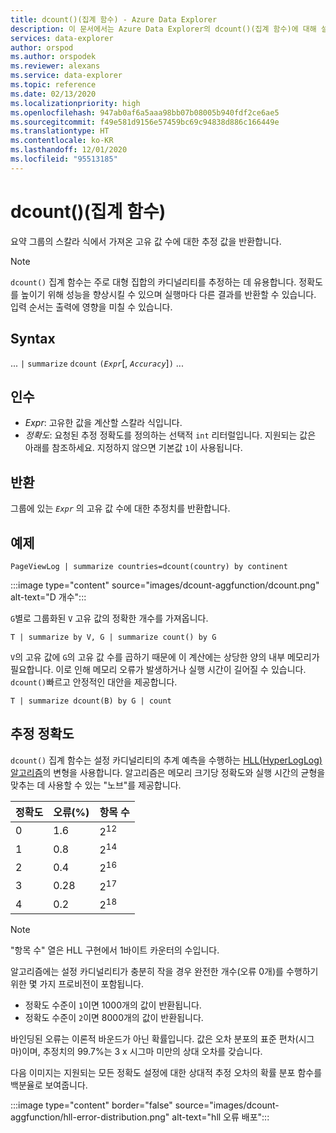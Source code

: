 ```yaml
---
title: dcount()(집계 함수) - Azure Data Explorer
description: 이 문서에서는 Azure Data Explorer의 dcount()(집계 함수)에 대해 설명합니다.
services: data-explorer
author: orspod
ms.author: orspodek
ms.reviewer: alexans
ms.service: data-explorer
ms.topic: reference
ms.date: 02/13/2020
ms.localizationpriority: high
ms.openlocfilehash: 947ab0af6a5aaa98bb07b08005b940fdf2ce6ae5
ms.sourcegitcommit: f49e581d9156e57459bc69c94838d886c166449e
ms.translationtype: HT
ms.contentlocale: ko-KR
ms.lasthandoff: 12/01/2020
ms.locfileid: "95513185"
---
```

# <a name="dcount-aggregation-function"></a>dcount()(집계 함수)

요약 그룹의 스칼라 식에서 가져온 고유 값 수에 대한 추정 값을 반환합니다.

> [!NOTE]
> `dcount()` 집계 함수는 주로 대형 집합의 카디널리티를 추정하는 데 유용합니다. 정확도를 높이기 위해 성능을 향상시킬 수 있으며 실행마다 다른 결과를 반환할 수 있습니다. 입력 순서는 출력에 영향을 미칠 수 있습니다.

## <a name="syntax"></a>Syntax

... `|` `summarize` `dcount` `(`*`Expr`*[, *`Accuracy`*]`)` ...

## <a name="arguments"></a>인수

* *Expr*: 고유한 값을 계산할 스칼라 식입니다.
* *정확도*: 요청된 추정 정확도를 정의하는 선택적 `int` 리터럴입니다. 지원되는 값은 아래를 참조하세요. 지정하지 않으면 기본값 `1`이 사용됩니다.

## <a name="returns"></a>반환

그룹에 있는 *`Expr`* 의 고유 값 수에 대한 추정치를 반환합니다.

## <a name="example"></a>예제

```kusto
PageViewLog | summarize countries=dcount(country) by continent
```

:::image type="content" source="images/dcount-aggfunction/dcount.png" alt-text="D 개수":::

`G`별로 그룹화된 `V` 고유 값의 정확한 개수를 가져옵니다.

```kusto
T | summarize by V, G | summarize count() by G
```

`V`의 고유 값에 `G`의 고유 값 수를 곱하기 때문에 이 계산에는 상당한 양의 내부 메모리가 필요합니다.
이로 인해 메모리 오류가 발생하거나 실행 시간이 길어질 수 있습니다. 
`dcount()`빠르고 안정적인 대안을 제공합니다.

```kusto
T | summarize dcount(B) by G | count
```

## <a name="estimation-accuracy"></a>추정 정확도

`dcount()` 집계 함수는 설정 카디널리티의 추계 예측을 수행하는 [HLL(HyperLogLog) 알고리즘](https://en.wikipedia.org/wiki/HyperLogLog)의 변형을 사용합니다. 알고리즘은 메모리 크기당 정확도와 실행 시간의 균형을 맞추는 데 사용할 수 있는 "노브"를 제공합니다.

|정확도|오류(%)|항목 수   |
|--------|---------|--------------|
|       0|      1.6|2<sup>12</sup>|
|       1|      0.8|2<sup>14</sup>|
|       2|      0.4|2<sup>16</sup>|
|       3|     0.28|2<sup>17</sup>|
|       4|      0.2|2<sup>18</sup>|

> [!NOTE]
> "항목 수" 열은 HLL 구현에서 1바이트 카운터의 수입니다.

알고리즘에는 설정 카디널리티가 충분히 작을 경우 완전한 개수(오류 0개)를 수행하기 위한 몇 가지 프로비전이 포함됩니다.
* 정확도 수준이 `1`이면 1000개의 값이 반환됩니다.
* 정확도 수준이 `2`이면 8000개의 값이 반환됩니다.

바인딩된 오류는 이론적 바운드가 아닌 확률입니다. 값은 오차 분포의 표준 편차(시그마)이며, 추정치의 99.7%는 3 x 시그마 미만의 상대 오차를 갖습니다.

다음 이미지는 지원되는 모든 정확도 설정에 대한 상대적 추정 오차의 확률 분포 함수를 백분율로 보여줍니다.

:::image type="content" border="false" source="images/dcount-aggfunction/hll-error-distribution.png" alt-text="hll 오류 배포":::
